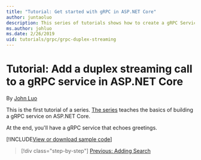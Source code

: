 ```yaml
---
title: "Tutorial: Get started with gRPC in ASP.NET Core"
author: juntaoluo
description: This series of tutorials shows how to create a gRPC Service on ASP.NET Core. Learn how to create a gRPC Service project, edit a proto file, and add an duplex streaming call.
ms.author: johluo
ms.date: 2/26/2019
uid: tutorials/grpc/grpc-duplex-streaming
---
```


# Tutorial: Add a duplex streaming call to a gRPC service in ASP.NET Core

By [John Luo](https://github.com/juntaoluo)

This is the first tutorial of a series. [The series](xref:tutorials/grpc/index) teaches the basics of building a gRPC service on ASP.NET Core.

At the end, you'll have a gRPC service that echoes greetings.

[!INCLUDE[View or download sample code](~/includes/grpc/download.md)]



> [!div class="step-by-step"]
> [Previous: Adding Search](xref:tutorials/grpc/grpc-start)
